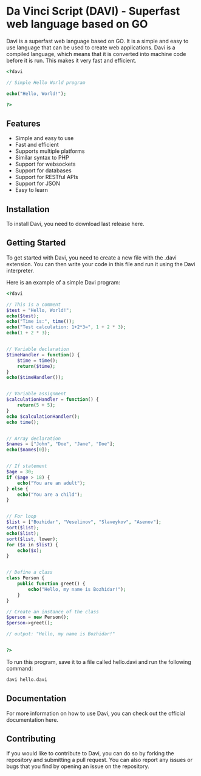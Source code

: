 # Da Vinci Script (DAVI) -  Superfast web language based on GO 

Davi is a superfast web language based on GO. It is a simple and easy to use language that can be used to create web applications. Davi is a compiled language, which means that it is converted into machine code before it is run. This makes it very fast and efficient.

```php
<?davi

// Simple Hello World program

echo("Hello, World!");

?>
```

## Features
- Simple and easy to use
- Fast and efficient
- Supports multiple platforms
- Similar syntax to PHP
- Support for websockets
- Support for databases
- Support for RESTful APIs
- Support for JSON
- Easy to learn

## Installation
To install Davi, you need to download last release here.

## Getting Started
To get started with Davi, you need to create a new file with the .davi extension. You can then write your code in this file and run it using the Davi interpreter.

Here is an example of a simple Davi program:

```php
<?davi

// This is a comment
$test = "Hello, World!";
echo($test);
echo("Time is:", time());
echo("Test calculation: 1+2*3=", 1 + 2 * 3);
echo(1 + 2 * 3);


// Variable declaration
$timeHandler = function() {
    $time = time();
    return($time);
}
echo($timeHandler());


// Variable assignment
$calculationHandler = function() {
    return(5 + 5);
}
echo $calculationHandler();
echo time();


// Array declaration
$names = ["John", "Doe", "Jane", "Doe"];
echo($names[0]);


// If statement
$age = 30;
if ($age > 18) {
    echo("You are an adult");
} else {
    echo("You are a child");
}


// For loop
$list = ["Bozhidar", "Veselinov", "Slaveykov", "Asenov"];
sort($list);
echo($list);
sort($list, lower);
for ($x in $list) {
    echo($x);
}


// Define a class
class Person {
    public function greet() {
        echo("Hello, my name is Bozhidar!");
    }
}

// Create an instance of the class
$person = new Person();
$person->greet();

// output: "Hello, my name is Bozhidar!"


?>
```

To run this program, save it to a file called hello.davi and run the following command:

```bash
davi hello.davi
```

## Documentation
For more information on how to use Davi, you can check out the official documentation here.

## Contributing
If you would like to contribute to Davi, you can do so by forking the repository and submitting a pull request. You can also report any issues or bugs that you find by opening an issue on the repository.
